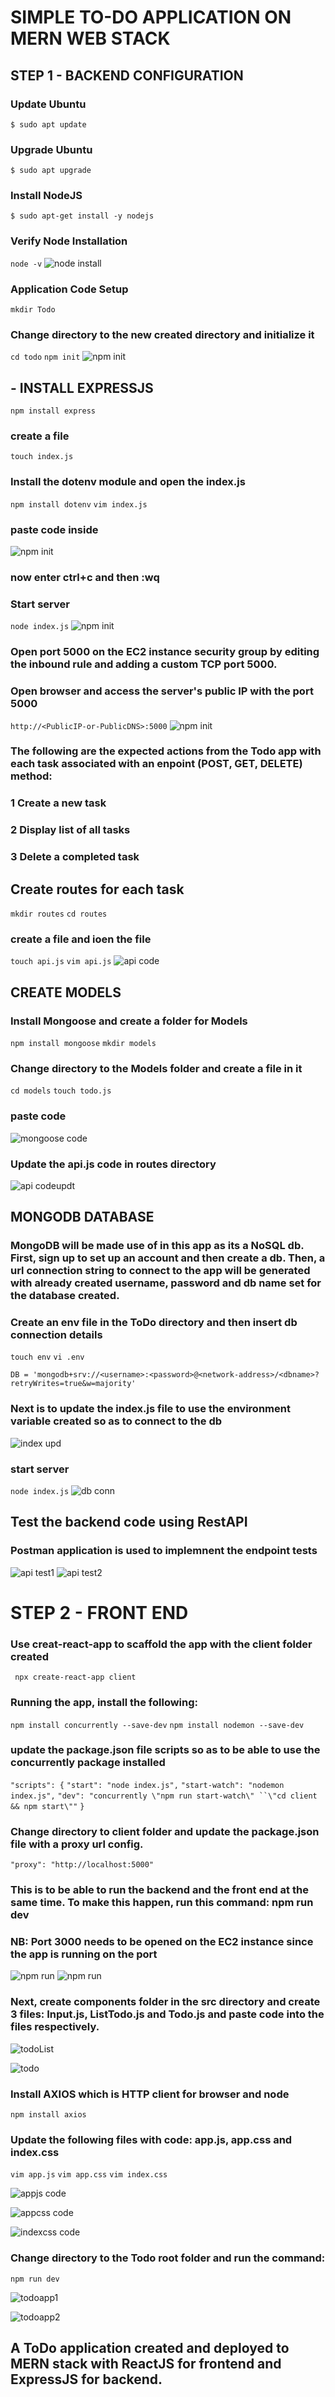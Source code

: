 # SIMPLE TO-DO APPLICATION ON MERN WEB STACK

## STEP 1 - BACKEND CONFIGURATION

### Update Ubuntu
`$ sudo apt update`

### Upgrade Ubuntu
`$ sudo apt upgrade`

### Install NodeJS
`$ sudo apt-get install -y nodejs`

### Verify Node Installation
`node -v`
![node install](/images/node-install.PNG)

### Application Code Setup
`mkdir Todo`

### Change directory to the new created directory and initialize it
`cd todo`
`npm init`
![npm init](/images/npm-init.PNG)

## - INSTALL EXPRESSJS
`npm install express`

### create a file 
`touch index.js`

### Install the dotenv module and open the index.js 
`npm install dotenv`
`vim index.js`

### paste code inside 
![npm init](/images/vim-index.PNG)

### now enter ctrl+c and then :wq

### Start server
`node index.js`
![npm init](/images/port5000.PNG)

### Open port 5000 on the EC2 instance security group by editing the inbound rule and adding a custom TCP port 5000.

### Open browser and access the server's public IP with the port 5000
`http://<PublicIP-or-PublicDNS>:5000`
![npm init](/images/express-web.PNG)

### The following are the expected actions from the Todo app with each task associated with an enpoint (POST, GET, DELETE) method:
### 1 Create a new task
### 2 Display list of all tasks
### 3 Delete a completed task


## Create routes for each task
`mkdir routes`
`cd routes`

### create a file and ioen the file
`touch api.js`
`vim api.js`
![api code](/images/api-code.PNG)

## CREATE MODELS
### Install Mongoose and create a folder for Models
`npm install mongoose`
`mkdir models`

### Change directory to the Models folder and create a file in it
`cd models` 
`touch todo.js`

### paste code 
![mongoose code](/images/mongoose-code.PNG)

### Update the api.js code in routes directory
![api codeupdt](/images/api-update.PNG)


## MONGODB DATABASE
### MongoDB will be made use of in this app as its a NoSQL db.  First, sign up to set up an account and then create a db. Then, a url connection string to connect to the app will be generated with already created username, password and db name set for the database created.

### Create an env file in the ToDo directory and then insert db connection details
`touch env`
`vi .env`

`DB = 'mongodb+srv://<username>:<password>@<network-address>/<dbname>?retryWrites=true&w=majority'`

### Next is to update the index.js file to use the environment variable created so as to connect to the db
![index upd](/images/index-update.PNG)

### start server
`node index.js`
![db conn](/images/db-conn.PNG)

## Test the backend code using RestAPI
### Postman application is used to implemnent the endpoint tests
![api test1](/images/api-getReq.PNG)
![api test2](/images/api-delete.PNG)


# STEP 2 - FRONT END 
### Use creat-react-app to scaffold the app with the client folder created
` npx create-react-app client`

### Running the app, install the following:
`npm install concurrently --save-dev`
`npm install nodemon --save-dev`

### update the package.json file scripts so as to be able to use the concurrently package installed


`"scripts": {`
`"start": "node index.js",`
`"start-watch": "nodemon index.js",`
`"dev": "concurrently \"npm run start-watch\" ``\"cd client && npm start\""`
`}`

### Change directory to client folder and update the package.json file with a proxy url config.
`"proxy": "http://localhost:5000"`
### This is to be able to run the backend and the front end at the same time. To make this happen, run this command: npm run dev
### NB: Port 3000 needs to be opened on the EC2 instance since the app is running on the port
![npm run](/images/npm-rundev.PNG)
![npm run](/images/frontend.PNG)

### Next, create components folder in the src directory and create 3 files: Input.js, ListTodo.js and Todo.js and paste code into the files respectively.
![todoList](/images/todoList-code.PNG)

![todo](/images/todo-codee.PNG)


### Install AXIOS which is HTTP client for browser and node
`npm install axios `

### Update the following files with code: app.js, app.css and index.css
`vim app.js`
`vim app.css`
`vim index.css`

![appjs code](/images/appjs-code.PNG)

![appcss code](/images/appcss-code.PNG)

![indexcss code](/images/indexcss-code.PNG)


### Change directory to the Todo root folder and run the command:
`npm run dev`

![todoapp1](/images/todoapp-web.PNG)

![todoapp2](/images/todoapp-webapp.PNG)


## A ToDo application created and deployed to MERN stack with ReactJS for frontend and ExpressJS for backend.